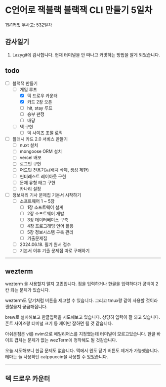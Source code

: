 # C언어로 잭블랙 블랙잭 CLI 만들기 5일차

1일1커밋 무사고: 532일차

## 감사일기

1. Lazygit에 감사합니다. 현재 터미널을 안 떠나고 커밋하는 방법을 알게 되었습니다.

## todo

- [ ] 블랙잭 만들기
  - [ ] 게임 루프
    - [x] 덱 드로우 카운터
    - [x] 카드 2장 오픈
    - [ ] hit, stay 루프
    - [ ] 승부 판정
    - [ ] 배당
  - [ ] 덱 구현
    - [ ] 덱 사이즈 조절 로직
- [ ] 플래시 카드 2.0 서비스 만들기
  - [ ] nuxt 설치
  - [ ] mongoose ORM 설치
  - [ ] vercel 배포
  - [ ] 로그인 구현
  - [ ] 어드민 전용기능(배치 삭제, 생성 제한)
  - [ ] 핀터레스트 레이아웃 구현
  - [ ] 문제 유형 태그 구현
  - [ ] 카나리 설정
- [ ] 정보처리 기사 문제집 기본서 시작하기
  - [ ] 소프트웨어 1 ~ 5장
    - [ ] 1장 소프트웨어 설계
    - [ ] 2장 소프트웨어 개발
    - [ ] 3장 데이터베이스 구축
    - [ ] 4장 프로그래밍 언어 활용
    - [ ] 5장 정보시스템 구축 관리
    - [ ] 기출문제집
  - [ ] 2024.06.18. 필기 원서 접수
  - [ ] 기본서 이후 기출 문제집 따로 구매하기

---

## wezterm

wezterm 을 사용할지 말지 고민입니다. 점을 입력하거나 한글을 입력하다가 공백이 2칸 되는 문제가 있습니다.

wezterm도 닫기처럼 버튼을 제고할 수 있습니다. 그리고 tmux랑 같이 사용할 것이라 괜찮을지 궁금해집니다.

brew로 설치해보고 한글입력을 시도해보고 있습니다. 상당히 입력이 잘 되고 있습니다. 폰트 사이즈랑 터미널 크기 등 제어만 잘하면 될 것 같습니다. 

아쉬운점은 vi를 nvim으로 에일리어스를 지정했는데 터미널이 모르고있습니다. 한글 바이트 겹치는 문제가 없는 wezTerm에 정착해도 될 것같습니다.

오늘 시도해보니 한글 문제도 없습니다. 맥에서 윈도 닫기 버튼도 제거가 가능했습니다. 테마는 늘 사용하던 catppuccin을 사용할 수 있었습니다.

---

## 덱 드로우 카운터


